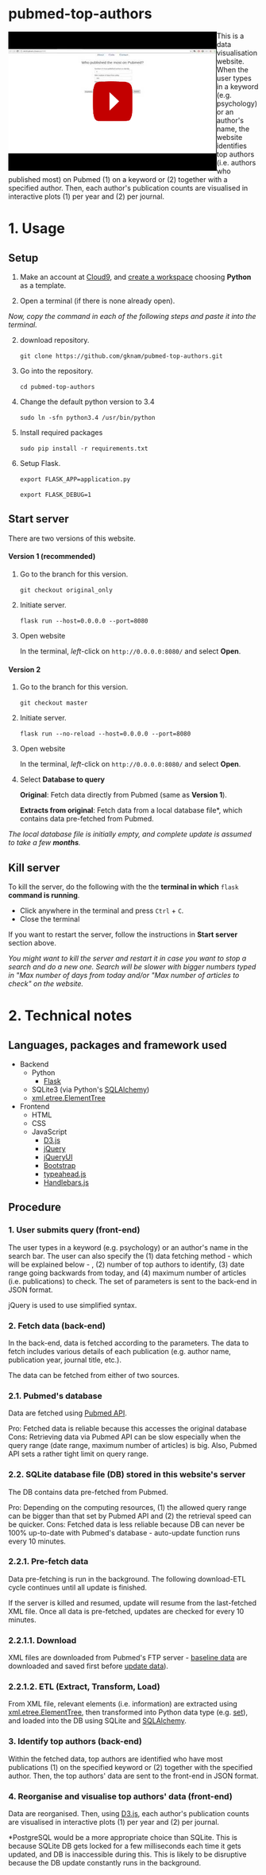 # pubmed-top-authors

<a href="https://www.youtube.com/watch?v=jXctQUTaPcY" target="_blank"><img src="pubmed_top_authors.png" alt="pubmed_authors" style="float:left" /></a>

This is a data visualisation website. When the user types in a keyword (e.g. psychology) or an author's name, the website identifies top authors (i.e. authors who published most) on Pubmed  (1) on a keyword or (2) together with a specified author. Then, each author's publication counts are visualised in interactive plots (1) per year and (2) per journal.

# 1. Usage
## Setup
1. Make an account at [Cloud9](https://c9.io), and [create a workspace](https://docs.c9.io/v1.0/docs/create-a-workspace) choosing **Python** as a template.

2. Open a terminal (if there is none already open).

*Now, copy the command in each of the following steps and paste it into the terminal.*
<br>

2. download repository.

   `git clone https://github.com/gknam/pubmed-top-authors.git`

3. Go into the repository.

   `cd pubmed-top-authors`

4. Change the default python version to 3.4

   `sudo ln -sfn python3.4 /usr/bin/python`

5. Install required packages

   `sudo pip install -r requirements.txt`

6. Setup Flask.

   `export FLASK_APP=application.py`

   `export FLASK_DEBUG=1`

## Start server

There are two versions of this website.

#### Version 1 (recommended)

1. Go to the branch for this version.

   `git checkout original_only`

2. Initiate server.

   `flask run --host=0.0.0.0 --port=8080`

3. Open website

   In the terminal, *left*-click on `http://0.0.0.0:8080/` and select **Open**.

#### Version 2

1. Go to the branch for this version.

   `git checkout master`

2. Initiate server.

   `flask run --no-reload --host=0.0.0.0 --port=8080`

3. Open website

   In the terminal, *left*-click on `http://0.0.0.0:8080/` and select **Open**.

4. Select **Database to query**

   **Original**: Fetch data directly from Pubmed (same as **Version 1**).

   **Extracts from original**: Fetch data from a local database file*, which contains data pre-fetched from Pubmed.

*The local database file is initially empty, and complete update is assumed to take a few **months**.*

## Kill server

To kill the server, do the following with the the **terminal in which** `flask` **command is running**.

* Click anywhere in the terminal and press `Ctrl` + `C`.
* Close the terminal

If you want to restart the server, follow the instructions in **Start server** section above.

*You might want to kill the server and restart it in case you want to stop a search and do a new one. Search will be slower with bigger numbers typed in "Max number of days from today and/or "Max number of articles to check" on the website.*

# 2. Technical notes

## Languages, packages and framework used
* Backend
   * Python
       * [Flask](http://flask.pocoo.org/)
   * SQLite3 (via Python's [SQLAlchemy](https://www.sqlalchemy.org/))
   * [xml.etree.ElementTree](https://docs.python.org/3/library/xml.etree.elementtree.html)
* Frontend
   * HTML
   * CSS
   * JavaScript
       * [D3.js](https://d3js.org/)
       * [jQuery](https://jquery.com/)
       * [jQueryUI](https://jqueryui.com/)
       * [Bootstrap](https://getbootstrap.com/)
       * [typeahead.js](https://twitter.github.io/typeahead.js/)
       * [Handlebars.js](https://handlebarsjs.com)

## Procedure

### 1. User submits query (front-end)

The user types in a keyword (e.g. psychology) or an author's name in the search bar. The user can also specify the (1) data fetching method - which will be explained below - , (2) number of top authors to identify, (3) date range going backwards from today, and (4) maximum number of articles (i.e. publications) to check. The set of parameters is sent to the back-end in JSON format.

jQuery is used to use simplified syntax.

### 2. Fetch data (back-end)

In the back-end, data is fetched according to the parameters. The data to fetch includes various details of each publication (e.g. author name, publication year, journal title, etc.).

The data can be fetched from either of two sources.

### 2.1. Pubmed's database

Data are fetched using [Pubmed API](https://www.ncbi.nlm.nih.gov/books/NBK25501/).

Pro: Fetched data is reliable because this accesses the original database
Cons: Retrieving data via Pubmed API can be slow especially when the query range (date range, maximum number of articles) is big. Also, Pubmed API sets a rather tight limit on query range.

### 2.2. SQLite database file (DB) stored in this website's server

The DB contains data pre-fetched from Pubmed.

Pro: Depending on the computing resources, (1) the allowed query range can be bigger than that set by Pubmed API and (2) the retrieval speed can be quicker.
Cons: Fetched data is less reliable because DB can never be 100% up-to-date with Pubmed's database - auto-update function runs every 10 minutes.

### 2.2.1. Pre-fetch data

Data pre-fetching is run in the background. The following download-ETL cycle continues until all update is finished.

If the server is killed and resumed, update will resume from the last-fetched XML file. Once all data is pre-fetched, updates are checked for every 10 minutes.

### 2.2.1.1. Download

XML files are downloaded from Pubmed's FTP server - [baseline data](ftp://ftp.ncbi.nlm.nih.gov/pubmed/baseline) are downloaded and saved first before [update data](ftp://ftp.ncbi.nlm.nih.gov/pubmed/updatefiles/)).

### 2.2.1.2. ETL (Extract, Transform, Load)

From XML file, relevant elements (i.e. information) are extracted using [xml.etree.ElementTree](https://docs.python.org/3/library/xml.etree.elementtree.html), then transformed into Python data type (e.g. [set](https://docs.python.org/2/library/sets.html)), and loaded into the DB using SQLite and [SQLAlchemy](https://www.sqlalchemy.org/). 

### 3. Identify top authors (back-end)

Within the fetched data, top authors are identified who have most publications (1) on the specified keyword or (2) together with the specified author. Then, the top authors' data are sent to the front-end in JSON format.

### 4. Reorganise and visualise top authors' data (front-end)

Data are reorganised. Then, using [D3.js](https://d3js.org/), each author's publication counts are visualised in interactive plots (1) per year and (2) per journal.

\*PostgreSQL would be a more appropriate choice than SQLite. This is because SQLite DB gets locked for a few milliseconds each time it gets updated, and DB is inaccessible during this. This is likely to be disruptive because the DB update constantly runs in the background.